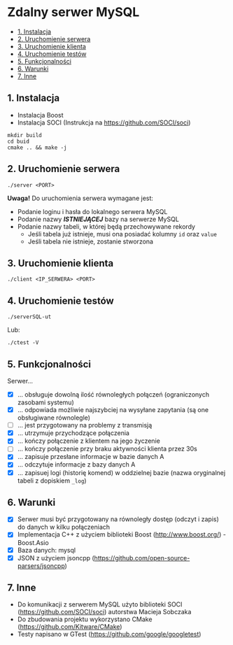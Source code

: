 # Zdalny serwer MySQL <!-- omit in toc -->

- [1. Instalacja](#1-instalacja)
- [2. Uruchomienie serwera](#2-uruchomienie-serwera)
- [3. Uruchomienie klienta](#3-uruchomienie-klienta)
- [4. Uruchomienie testów](#4-uruchomienie-testów)
- [5. Funkcjonalności](#5-funkcjonalności)
- [6. Warunki](#6-warunki)
- [7. Inne](#7-inne)

## 1. Instalacja

* Instalacja Boost
* Instalacja SOCI (Instrukcja na https://github.com/SOCI/soci)

`mkdir build`<br>
`cd buid`<br>
`cmake .. && make -j`

## 2. Uruchomienie serwera

`./server <PORT>`

**Uwaga!** Do uruchomienia serwera wymagane jest:
* Podanie loginu i hasła do lokalnego serwera MySQL
* Podanie nazwy ***ISTNIEJĄCEJ*** bazy na serwerze MySQL
* Podanie nazwy tabeli, w której będą przechowywane rekordy
  * Jeśli tabela już istnieje, musi ona posiadać kolumny `id` oraz `value`
  * Jeśli tabela nie istnieje, zostanie stworzona

## 3. Uruchomienie klienta

`./client <IP_SERWERA> <PORT>`

## 4. Uruchomienie testów

`./serverSQL-ut`

Lub:

`./ctest -V`

## 5. Funkcjonalności

Serwer...

- [x] ... obsługuje dowolną ilość równoległych połączeń (ograniczonych zasobami systemu)
- [x] ... odpowiada możliwie najszybciej na wysyłane zapytania (są one obsługiwane równolegle)
- [ ] ... jest przygotowany na problemy z transmisją
- [x] ... utrzymuje przychodzące połączenia
- [x] ... kończy połączenie z klientem na jego życzenie 
- [ ] ... kończy połączenie przy braku aktywności klienta przez 30s
- [x] ... zapisuje przesłane informacje w bazie danych A
- [x] ... odczytuje informacje z bazy danych A
- [x] ... zapisuej logi (historię komend) w oddzielnej bazie (nazwa oryginalnej tabeli z dopiskiem `_log`)

## 6. Warunki

- [x] Serwer musi być przygotowany na równoległy dostęp (odczyt i zapis) do danych w kilku połączeniach
- [x] Implementacja C++ z użyciem biblioteki Boost (http://www.boost.org/) - Boost.Asio
- [x] Baza danych: mysql
- [x] JSON z użyciem jsoncpp (https://github.com/open-source-parsers/jsoncpp)

## 7. Inne

* Do komunikacji z serwerem MySQL użyto biblioteki SOCI (https://github.com/SOCI/soci) autorstwa Macieja Sobczaka 
* Do zbudowania projektu wykorzystano CMake (https://github.com/Kitware/CMake)
* Testy napisano w GTest (https://github.com/google/googletest)
